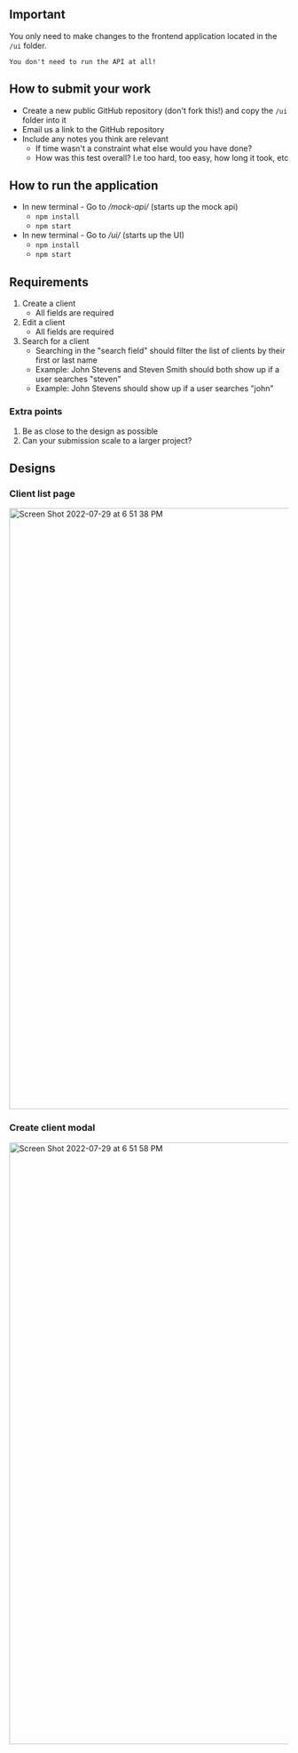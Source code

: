 ## Important

You only need to make changes to the frontend application located in the `/ui` folder.

    You don't need to run the API at all!

## How to submit your work
- Create a new public GitHub repository (don't fork this!) and copy the `/ui` folder into it
- Email us a link to the GitHub repository
- Include any notes you think are relevant
  - If time wasn't a constraint what else would you have done?
  - How was this test overall? I.e too hard, too easy, how long it took, etc

## How to run the application
- In new terminal - Go to */mock-api/* (starts up the mock api)
  - `npm install`
  - `npm start`
- In new terminal - Go to */ui/* (starts up the UI)
  - `npm install`
  - `npm start`

## Requirements
1. Create a client
    - All fields are required
2. Edit a client
    - All fields are required
3. Search for a client
    - Searching in the "search field" should filter the list of clients by their first or last name
    - Example: John Stevens and Steven Smith should both show up if a user searches "steven"
    - Example: John Stevens should show up if a user searches "john"

### Extra points
1. Be as close to the design as possible
2. Can your submission scale to a larger project?

## Designs

### Client list page
<img width="1082" alt="Screen Shot 2022-07-29 at 6 51 38 PM" src="https://user-images.githubusercontent.com/14010084/181700473-a9177884-070a-4211-b14d-0a008eb78482.png">

### Create client modal
<img width="1083" alt="Screen Shot 2022-07-29 at 6 51 58 PM" src="https://user-images.githubusercontent.com/14010084/181700544-b2ea60fd-2dbd-491b-9197-282638143080.png">

